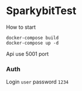 # SparkybitTest

How to start

````
docker-compose build
docker-compose up -d
````

Api use 5001 port

### Auth
Login `user` password `1234`

